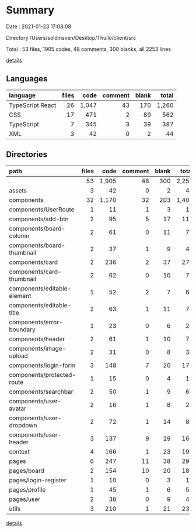 # Summary

Date : 2021-01-23 17:08:08

Directory /Users/soldinsven/Desktop/Thullo/client/src

Total : 53 files,  1905 codes, 48 comments, 300 blanks, all 2253 lines

[details](details.md)

## Languages
| language | files | code | comment | blank | total |
| :--- | ---: | ---: | ---: | ---: | ---: |
| TypeScript React | 26 | 1,047 | 43 | 170 | 1,260 |
| CSS | 17 | 471 | 2 | 89 | 562 |
| TypeScript | 7 | 345 | 3 | 39 | 387 |
| XML | 3 | 42 | 0 | 2 | 44 |

## Directories
| path | files | code | comment | blank | total |
| :--- | ---: | ---: | ---: | ---: | ---: |
| . | 53 | 1,905 | 48 | 300 | 2,253 |
| assets | 3 | 42 | 0 | 2 | 44 |
| components | 32 | 1,170 | 32 | 203 | 1,405 |
| components/UserRoute | 1 | 11 | 1 | 3 | 15 |
| components/add-btn | 2 | 95 | 5 | 17 | 117 |
| components/board-column | 2 | 61 | 0 | 11 | 72 |
| components/board-thumbnail | 2 | 37 | 1 | 9 | 47 |
| components/card | 2 | 236 | 2 | 37 | 275 |
| components/card-thumbnail | 2 | 62 | 0 | 10 | 72 |
| components/editable-element | 1 | 52 | 2 | 7 | 61 |
| components/editable-title | 2 | 63 | 1 | 11 | 75 |
| components/error-boundary | 1 | 23 | 0 | 6 | 29 |
| components/header | 2 | 61 | 1 | 10 | 72 |
| components/image-upload | 2 | 31 | 0 | 8 | 39 |
| components/login-form | 3 | 148 | 7 | 20 | 175 |
| components/protected-route | 1 | 15 | 0 | 4 | 19 |
| components/searchbar | 2 | 50 | 1 | 9 | 60 |
| components/user-avatar | 2 | 16 | 1 | 8 | 25 |
| components/user-dropdown | 2 | 72 | 1 | 14 | 87 |
| components/user-header | 3 | 137 | 9 | 19 | 165 |
| context | 4 | 166 | 1 | 23 | 190 |
| pages | 6 | 247 | 11 | 38 | 296 |
| pages/board | 2 | 154 | 10 | 20 | 184 |
| pages/login-register | 1 | 10 | 0 | 3 | 13 |
| pages/profile | 1 | 45 | 1 | 6 | 52 |
| pages/user | 2 | 38 | 0 | 9 | 47 |
| utils | 3 | 210 | 1 | 21 | 232 |

[details](details.md)